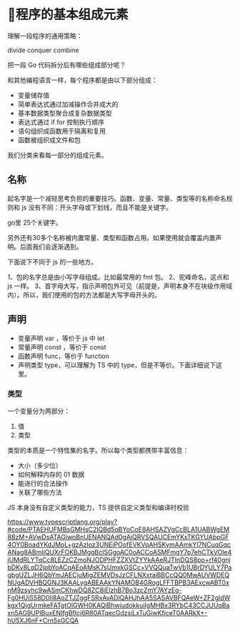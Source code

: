 # 程序的基本组成元素

理解一段程序的通用策略：

divide conquer combine 

把一段 Go 代码拆分后有哪些组成部分呢？

和其他编程语言一样，每个程序都是由以下部分组成：

- 变量储存值 
- 简单表达式通过加减操作合并成大的
- 基本数据类型聚合成复杂数据类型
- 表达式通过 if for 控制执行顺序
- 语句组织成函数用于隔离和复用
- 函数被组织成文件和包

我们分类来看每一部分的组成元素。

## 名称

起名字是一个减轻思考负担的重要技巧。函数、变量、常量、类型等的名称命名规则和 js 没有不同：开头字母或下划线，而且不能是关键字。

go里 25个关键字。

另外还有30多个名称被内置常量、类型和函数占用。如果使用就会覆盖内置声明。后面我们会逐渐遇到。

下面说下不同于 js 的一些地方。

1、包的名字总是由小写字母组成。比如最常用的 fmt 包。
2、驼峰命名，这点和 js 一样。
3、首字母大写，指示声明包外可见（前提是，声明本身不在块级作用域内）。所以，我们使用的包的方法都是大写字母开头的。

## 声明

- 变量声明 var ，等价于 js 中 let
- 常量声明 const ，等价于 const
- 函数声明 func，等价于 function
- 声明类型 type，可以理解为 TS 中的 type，但是不等价。下面详细说下这里。

### 类型

一个变量分为两部分：
1. 值
2. 类型

类型的本质是一个特性集的名字。所以每个类型都携带丰富信息：
- 大小（多少位）
- 如何解释内存的 01 数据
- 能进行的合法操作
- 关联了哪些方法

JS 本身没有自定义类型的能力，TS 提供自定义类型和编译时校验

https://www.typescriptlang.org/play?#code/PTAEHUFMBsGMHsC2lQBd5oBYoCoE8AHSAZVgCcBLA1UABWgEM8BzM+AVwDsATAGiwoBnUENANQAd0gAjQRVSQAUCEmYKsTKGYUAbpGF4OY0BoadYKdJMoL+gzAzIoz3UNEiPOofEVKVqAHSKymAAmkYI7NCuqGqcANag8ABmIjQUXrFOKBJMggBcISGgoAC0oACCoASMFmgY7p7ehCTkVOle4jUMdRLYTqCc8LEZzCZmoNJODPHFZZXVtZYYkAAeRJTInDQS8po+rf40gnjbDKv8LqD2jpbYoACqAEoAMsK7sUmxkGSCc+VVQQuaTwVb1UBrDYULY7PagbgUZLJH6QbYmJAECjuMigZEMVDsJzCFLNXxtajBBCcQQ0MwAUVWDEQNUgADVHBQGNJ3KAALygABEAAkYNAMOB4GRogLFFTBPB3AExcwABT0xnM9zsyhc9wASmCKhwDQ8ZC8iElzhB7Bo3zcZmY7AYzEg-Fg0HUiS58D0Ii8AoZTJZggFSRxAvADlQAHJhAA5SASAVBFQAeW+ZF2gldWkgx1QjgUrmkeFATgtOlGWH0KAQiBhwiudokkuiIgMHBx3RYbC43CCJUUqBaxn5AG9UPlBuxENIfgBfIcj6R80ATqecGdzsiLxTuGiwKficeT0AARkX+-hU5XJ6nF+Crn5sGCQA

